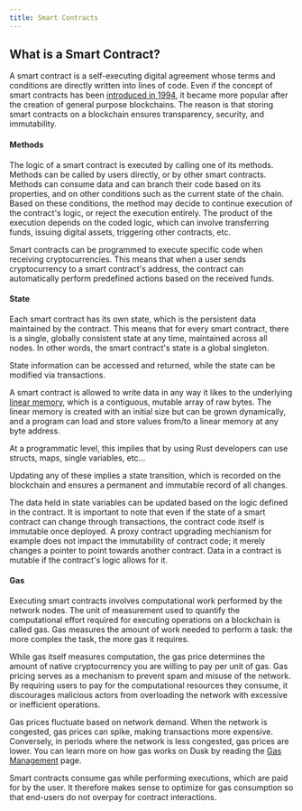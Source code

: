 ```yaml
---
title: Smart Contracts
---
```


## What is a Smart Contract?

A smart contract is a self-executing digital agreement whose terms and conditions are directly written into lines of code. Even if the concept of smart contracts has been <a href="https://www.fon.hum.uva.nl/rob/Courses/InformationInSpeech/CDROM/Literature/LOTwinterschool2006/szabo.best.vwh.net/smart.contracts.html" target="_blank">introduced in 1994</a>, it became more popular after the creation of general purpose blockchains. The reason is that storing smart contracts on a blockchain ensures transparency, security, and immutability.

#### Methods

The logic of a smart contract is executed by calling one of its methods. Methods can be called by users directly, or by other smart contracts. Methods can consume data and can branch their code based on its properties, and on other conditions such as the current state of the chain. Based on these conditions, the method may decide to continue execution of the contract's logic, or reject the execution entirely. The product of the execution depends on the coded logic, which can involve transferring funds, issuing digital assets, triggering other contracts, etc.

Smart contracts can be programmed to execute specific code when receiving cryptocurrencies. This means that when a user sends cryptocurrency to a smart contract's address, the contract can automatically perform predefined actions based on the received funds.

#### State

Each smart contract has its own state, which is the persistent data maintained by the contract. This means that for every smart contract, there is a single, globally consistent state at any time, maintained across all nodes. In other words, the smart contract's state is a global singleton. 

State information can be accessed and returned, while the state can be modified via transactions.

A smart contract is allowed to write data in any way it likes to the underlying <a href="https://webassembly.github.io/spec/core/intro/overview.html#memory" target="_blank">linear memory</a>, which is a contiguous, mutable array of raw bytes. The linear memory is created with an initial size but can be grown dynamically, and a program can load and store values from/to a linear memory at any byte address.

At a programmatic level, this implies that by using Rust developers can use structs, maps, single variables, etc...

Updating any of these implies a state transition, which is recorded on the blockchain and ensures a permanent and immutable record of all changes.

The data held in state variables can be updated based on the logic defined in the contract. It is important to note that even if the state of a smart contract can change through transactions, the contract code itself is immutable once deployed. A proxy contract upgrading mechianism for example does not impact the immutability of contract code; it merely changes a pointer to point towards another contract. Data in a contract is mutable if the contract's logic allows for it.

#### Gas

Executing smart contracts involves computational work performed by the network nodes. The unit of measurement used to quantify the computational effort required for executing operations on a blockchain is called gas. Gas measures the amount of work needed to perform a task: the more complex the task, the more gas it requires. 

While gas itself measures computation, the gas price determines the amount of native cryptocurrency you are willing to pay per unit of gas. Gas pricing serves as a mechanism to prevent spam and misuse of the network. By requiring users to pay for the computational resources they consume, it discourages malicious actors from overloading the network with excessive or inefficient operations.

Gas prices fluctuate based on network demand. When the network is congested, gas prices can spike, making transactions more expensive. Conversely, in periods where the network is less congested, gas prices are lower. You can learn more on how gas works on Dusk by reading the [Gas Management](/learn/economic-information/gas-management) page.

Smart contracts consume gas while performing executions, which are paid for by the user. It therefore makes sense to optimize for gas consumption so that end-users do not overpay for contract interactions.
